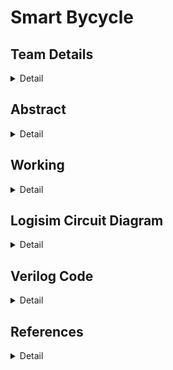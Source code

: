 # Smart Bycycle

<!-- First Section -->
## Team Details
<details>
  <summary>Detail</summary>

  > Semester: 3rd Sem B. Tech. CSE

  > Section: S1

  > Member-1: Aditya G, 221CS106, adityag.221cs106@nitk.edu.in

  > member-2: Amruth S D, 221CS108, amruthsd.221cs108@nitk.edu.in 

  > Member-3: Thrishank Reddy, 221CS160, thrishankreddymure.221cs160@nitk.edu.in
</details>

<!-- Second Section -->
## Abstract
<details>
  <summary>Detail</summary>
  
  > In an era marked by rapid technological growth and an increasing emphasis on
sustainability, the integration of electronics and smart systems into everyday
activities is becoming increasingly prevalent. One such area of innovation is the
realm of cycling, where traditional bicycles are evolving into 'smart'
transportation solutions that offer enhanced functionality and safety. Our
project focuses on the development of a 'Smart Bicycle'. Central to this
innovation is the incorporation of a digital speedometer, a vital component for
cyclists seeking accurate real-time data on their speed, distance travelled, and
performance metrics. The digital speedometer project hinges on three key
components. Firstly, the Hall Effect Sensor plays a pivotal role by detecting
wheel rotation on the vehicle, serving as the primary data source for measuring
speed. Secondly, the Seven Segment Display takes this speed data and presents
it in a visually understandable numerical format, making it easily readable to
the user. Together, these components form a cohesive system for accurately
measuring and displaying vehicle speed. The addition of direction indicators is
more than just a feature; it's a step toward making cycling in urban
environments safer and more accessible.
</details>

<!-- Third Section -->
## Working
<details>
  <summary>Detail</summary>

  BRIEF DESCRIPTION
  
The miniproject is called smart bicycle, its main functions are displaying the
bicycle's speed(km/hr),distance travelled by the bicycle(m), also a button for
indicators if the user wants to take a turn etc, so the the implementation of all
the features can be divided into 4 major parts.

1.Clock handling(for displaying accurate speed and reseting it)

2.Calculating current speed and distance travelled(Using flipflops and adders)

3.Implementing the indicator

Let us start with indicator part:

Indicator Buttons:
You have three buttons - left indicator, right indicator, and parking lights. Each
button serves a specific purpose:

Left Indicator: When pressed, this button activates the left turn indicator,
signaling to other road users that the cyclist intends to make a left turn.
Right Indicator: When pressed, this button activates the right turn indicator,
indicating the cyclist's intention to make a right turn
Parking Lights: This button activates the parking lights. When the parking lights
are on, both the left and right indicators blink simultaneously, and this is
commonly used when the cyclist wants to make their presence more noticeable,
especially in low-light conditions or while stationary.

OR Gates: To begin, the state of the right indicator button and the parking lights
button are connected to one OR gate, while the state of the left indicator button
and the parking lights button are connected to another OR gate. These OR gates
act as logic elements that combine the state of the buttons.
Clock Input: The output of each OR gate is then linked to an AND gate.
Additionally, the state of a clock signal is provided as the second input to these
AND gates.

Parking Lights: When the parking lights button is pressed, it activates both OR
gates, causing both left and right indicators to blink. The clock signal plays a
crucial role here.

Indicator Activation:
If only the left indicator button is pressed, the left indicator OR gate will have a
high (1) output, and the clock signal will be used to control the blinking effect.
Similarly, if only the right indicator button is pressed, the right indicator OR gate
will have a high output, and the clock signal will control the blinking of the right
indicator.

When the parking lights button is pressed, both OR gates will have high outputs,
and the clock signal will cause both the left and right indicators to blink together.
This setup offers a versatile indicator system that responds to the cyclist's
intentions. Whether they want to signal a left turn, a right turn, or activate both
indicators for enhanced visibility, the system can accommodate these actions
effectively. The clock signal synchronizes the blinking effect, making the turn
indicators noticeable and informative to other road users, ultimately enhancing
safety while cycling

Now let us talk about the speed and distance travelled part:
Distance does not need to be reset, it just needs to be initialized at 0 and we
keep adding 0.5 meters every time the hall effect sensor
sends a pulse whenever the magnet is detected and the same pulse also adds
1.8 to the speed counter and we also need to make sure to reset it every
second(because speed continously changes so we need it to be as accurate as
possible) so we need to keep a counter and update its value every time a
magnet is detected and then we need to copy it(the output stays constant for
the second and keeps getting updated every second) and then reset it. The
speed counter is of 9 bits and the distance counter is of 13 bits, we can store the
values in D flipflops and use full adder/half adder to increase the value.

Clock handling part:
Now we could just use a simple 1hz clock to reset and copy it but there are 2
main problems. 1)Inaccurate, after some research we found out that 1hz clocks
can be very inaccurate and unreliable) 2)Delay between copy and reset, One
more potential problem was if the speed got resetted before it was copied to
the output then the output would always show 0 and that would be a huge
problem, hence we decided to use 15Hz clock, so how we mimic a 1Hz clock is
we store a 4 bit counter and increase it every time the 15Hz clock gives a pulse,
and if all the bits are 1(AND of all the bits, this happens every 1 second) a pulse
is given out to reset it, so to copy before this we also send another pulse if the
bit configuration is 1110(which is just before 1111) so the speed value is copied
just before it is reset.

Functional Table:

Inputs Result

HES (1sec Pulse) (0.9sec Pulse)  Speed  Distance

0 0 0 NA NA

0 0 1 (Updates Display) NA

0 1 0 (Resets Speed) NA

0 1 1 -----------------------------------

1 0 0 (+1.8 to Hidden speed) (+0.5 to distance and Updates)

1 0 1 (Updates speed) (+0.5 to Distance and Updates)

1 1 0 (Resets Speed) (+0.5 to Distance and Updates)

1 1 1 ---------------------------------------
</details>

<!-- Fourth Section -->
## Logisim Circuit Diagram
<details>
  <summary>Detail</summary>
  
  Main
  
  ![image](Snapshots/main.png)
  
  Speed
  
  ![image](Snapshots/speed.png)
  
  9 bit adder
  
  ![image](Snapshots/9bitadder.png)
  
  reset
  
  ![image](Snapshots/reset.png)
  
  Distance
  
  ![image](Snapshots/distance.png)
  
  13 bit adder
  
  ![image](Snapshots/13bitadder.png)
  
  Pulse Generator
  
  ![image](Snapshots/pulsegenerator.png)
  
  Indicator
  
  ![image](Snapshots/indicator.png)
</details>

<!-- Fifth Section -->
## Verilog Code
<details>
  <summary>Detail</summary>

.V file
  ```
module speed(clk,reset,result);
  input clk,reset;
  output [8:0]result;
  reg [8:0] spe;
  always @(posedge clk or posedge reset) begin
    if (reset) begin
      spe <= 9'b0;
    end else begin
      spe <= spe + 18;
    end

  end
  assign result = spe;

endmodule

module distance(clk,reset2,result);
  input clk,reset2;
  output [12:0]result;
  reg [12:0]dist;
  always @(posedge clk or posedge reset2) begin
    if (reset2) begin
      dist <= 13'b0;
    end else begin
      dist <= dist + 5;
    end
  end
  assign result = dist;
endmodule

```

Test Bench

```
module miniproject_tb;

  reg clk;        
  reg reset,reset2;       
  wire [8:0] result1;
  wire [12:0] result2; 

  speed M1(clk,reset,result1);
  distance M2(clk,reset2,result2);
  // Assuming hall effect sensor as a clock with 100Hz frequency
  always begin
    #5 clk = ~clk;
  end
  initial begin
    #5 reset2=~reset2;
    #5 reset2=~reset2;
    #5 reset=~reset;
    #5 reset=~reset;
  end
  // Reset value (1 Hz)
  always begin
    #500 reset = ~reset;
    #5 reset= ~reset;
  end
  
  initial begin
    $display("Time,Speed,Distance");
    $monitor("%d, %b %b", $time,result1,result2);
    #10000 $finish;
  end

  initial begin
    clk = 0;
    reset = 0;
    reset2=0;
  end

endmodule

```
</details>

<!-- Sixth Section -->
## References
<details>
  <summary>Detail</summary>

  1. Building a Digital Speedometer by zagGrad
https://www.sparkfun.com/tutorials/123
2. EMBEDDED LINUX, FEATURED, SPEEDOMETER PROJECT
by Braden Sunwold
https://barenakedembedded.com/diy-speedometer//
3. Bike Turning Signal Circuit by Iftar Rafiq
https://www.electronicshub.org/bike-turningsignalcircuit/#:~:text=Breadboard
4. Basic working of D flip
flophttps://www.geeksforgeeks.org/d-flipflop/#:~:text=The%20basic%20working%20of%20D,the%
20flip%20flop's%20Q%20output
5. Asynchronous Counter
https://electronicscoach.com/asynchronous-counter.html
</details>
